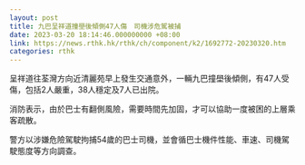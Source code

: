 ```yaml
---
layout: post
title: 九巴呈祥道撞壆後傾側47人傷　司機涉危駕被捕
date: 2023-03-20 18:14:46.000000000 +08:00
link: https://news.rthk.hk/rthk/ch/component/k2/1692772-20230320.htm
categories: rthk
---
```


呈祥道往荃灣方向近清麗苑早上發生交通意外，一輛九巴撞壆後傾側，有47人受傷，包括2人嚴重，38人穩定及7人已出院。

消防表示，由於巴士有翻側風險，需要時間先加固，才可以協助一度被困的上層乘客疏散。

警方以涉嫌危險駕駛拘捕54歲的巴士司機，並會循巴士機件性能、車速、司機駕駛態度等方向調查。
